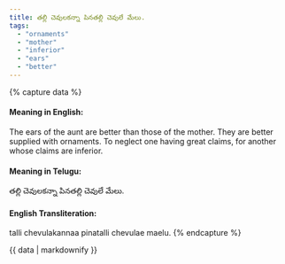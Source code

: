```yaml
---
title: తల్లి చెవులకన్నా పినతల్లి చెవులే మేలు.
tags:
  - "ornaments"
  - "mother"
  - "inferior"
  - "ears"
  - "better"
---
```


{% capture data %}
#### Meaning in English:
The ears of the aunt are better than those of the mother.
They are better supplied with ornaments.
To neglect one having great claims, for another whose claims are inferior.

#### Meaning in Telugu:
తల్లి చెవులకన్నా పినతల్లి చెవులే మేలు.

#### English Transliteration:
talli chevulakannaa pinatalli chevulae maelu.
{% endcapture %}

<div class="notice">{{ data | markdownify }}</div>

